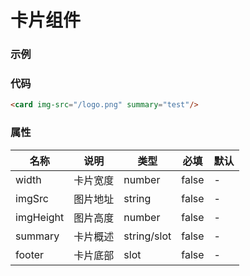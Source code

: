 # 卡片组件

### 示例
<card img-src="/logo.png" summary="test"/>

### 代码
```html
<card img-src="/logo.png" summary="test"/>
```

### 属性

|名称|说明|类型|必填|默认|
|----|----|----|----|----|
|width|卡片宽度|number|false| - |
|imgSrc|图片地址|string|false| - |
|imgHeight|图片高度|number|false| - |
|summary|卡片概述|string/slot|false| - |
|footer|卡片底部|slot|false| - |

